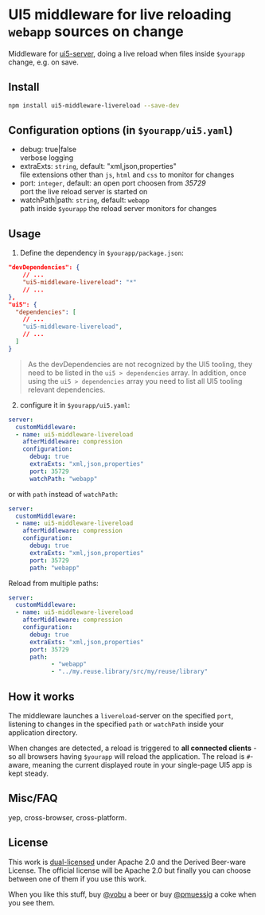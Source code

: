 # UI5 middleware for live reloading `webapp` sources on change

Middleware for [ui5-server](https://github.com/SAP/ui5-server), doing a live reload when files inside `$yourapp` change, e.g. on save.

## Install

```bash
npm install ui5-middleware-livereload --save-dev
```

## Configuration options (in `$yourapp/ui5.yaml`)

- debug: true|false  
  verbose logging
- extraExts: `string`, default: "xml,json,properties"  
  file extensions other than `js`, `html` and `css` to monitor for changes
- port: `integer`, default: an open port choosen from _35729_  
  port the live reload server is started on
- watchPath|path: `string`, default: `webapp`  
  path inside `$yourapp` the reload server monitors for changes

## Usage

1. Define the dependency in `$yourapp/package.json`:

```json
"devDependencies": {
    // ...
    "ui5-middleware-livereload": "*"
    // ...
},
"ui5": {
  "dependencies": [
    // ...
    "ui5-middleware-livereload",
    // ...
  ]
}
```

> As the devDependencies are not recognized by the UI5 tooling, they need to be listed in the `ui5 > dependencies` array. In addition, once using the `ui5 > dependencies` array you need to list all UI5 tooling relevant dependencies.

2. configure it in `$yourapp/ui5.yaml`:

```yaml
server:
  customMiddleware:
  - name: ui5-middleware-livereload
    afterMiddleware: compression
    configuration:
      debug: true
      extraExts: "xml,json,properties"
      port: 35729
      watchPath: "webapp"
```

or with `path` instead of `watchPath`:

```yaml
server:
  customMiddleware:
  - name: ui5-middleware-livereload
    afterMiddleware: compression
    configuration:
      debug: true
      extraExts: "xml,json,properties"
      port: 35729
      path: "webapp"
```

Reload from multiple paths:

```yaml
server:
  customMiddleware:
  - name: ui5-middleware-livereload
    afterMiddleware: compression
    configuration:
      debug: true
      extraExts: "xml,json,properties"
      port: 35729
      path: 
            - "webapp"
            - "../my.reuse.library/src/my/reuse/library"
```

## How it works

The middleware launches a `livereload`-server on the specified `port`, listening to changes in the specified `path` or `watchPath` inside your application directory.

When changes are detected, a reload is triggered to **all connected clients** - so all browsers having `$yourapp` will reload the application. The reload is `#`-aware, meaning the current displayed route in your single-page UI5 app is kept steady.

## Misc/FAQ

yep, cross-browser, cross-platform.

## License

This work is [dual-licensed](../../LICENSE) under Apache 2.0 and the Derived Beer-ware License. The official license will be Apache 2.0 but finally you can choose between one of them if you use this work.

When you like this stuff, buy [@vobu](https://twitter.com/vobu) a beer or buy [@pmuessig](https://twitter.com/pmuessig) a coke when you see them.
